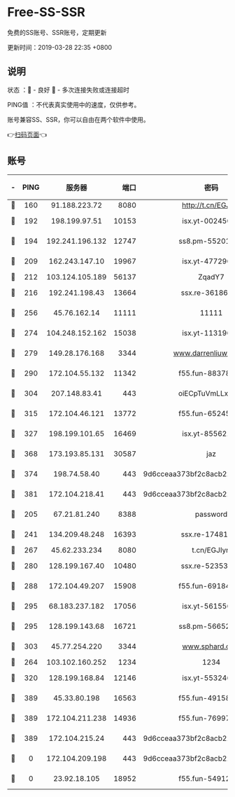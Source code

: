 # Free-SS-SSR

免费的SS账号、SSR账号，定期更新

更新时间：2019-03-28 22:35 +0800

## 说明

状态     ：🙂 - 良好 🙁 - 多次连接失败或连接超时

PING值   ：不代表真实使用中的速度，仅供参考。

账号兼容SS、SSR，你可以自由在两个软件中使用。

👉[扫码页面](https://liesauer.github.io/Free-SS-SSR/)👈

## 账号

|-|PING|服务器|端口|密码|加密方式|区域|
|:----:|:----:|:-----:|-----:|:----:|:----:|:----:|
|🙂|160|91.188.223.72|8080|http://t.cn/EGJIyrl|rc4-md5|RU|
|🙂|192|198.199.97.51|10153|isx.yt-00245029|aes-256-cfb|US|
|🙂|194|192.241.196.132|12747|ss8.pm-55201194|aes-256-cfb|US|
|🙂|209|162.243.147.10|19967|isx.yt-47729696|aes-256-cfb|US|
|🙂|212|103.124.105.189|56137|ZqadY7|chacha20|US|
|🙂|216|192.241.198.43|13664|ssx.re-36186556|aes-256-cfb|US|
|🙂|256|45.76.162.14|11111|11111|aes-256-cfb|SG|
|🙂|274|104.248.152.162|15038|isx.yt-11319657|aes-256-cfb|SG|
|🙂|279|149.28.176.168|3344|www.darrenliuwei.com|aes-256-cfb|AU|
|🙂|290|172.104.55.132|11342|f55.fun-88378676|aes-256-cfb|SG|
|🙂|304|207.148.83.41|443|oiECpTuVmLLxk4Ts|aes-256-cfb|AU|
|🙂|315|172.104.46.121|13772|f55.fun-65245413|aes-256-cfb|SG|
|🙂|327|198.199.101.65|16469|isx.yt-85562191|aes-256-cfb|US|
|🙂|368|173.193.85.131|30587|jaz|aes-256-cfb|US|
|🙂|374|198.74.58.40|443|9d6cceaa373bf2c8acb22e60b6a58be6|aes-256-cfb|US|
|🙂|381|172.104.218.41|443|9d6cceaa373bf2c8acb22e60b6a58be6|aes-256-cfb|US|
|🙂|205|67.21.81.240|8388|password|aes-256-cfb|US|
|🙂|241|134.209.48.248|16393|ssx.re-17481925|aes-256-cfb|US|
|🙂|267|45.62.233.234|8080|t.cn/EGJIyrl|rc4-md5|CA|
|🙂|280|128.199.167.40|10480|ssx.re-52353486|aes-256-cfb|SG|
|🙂|288|172.104.49.207|15908|f55.fun-69184695|aes-256-cfb|SG|
|🙂|295|68.183.237.182|17056|isx.yt-56155627|aes-256-cfb|SG|
|🙂|295|128.199.143.68|16721|ss8.pm-56652632|aes-256-cfb|SG|
|🙂|303|45.77.254.220|3344|www.sphard.com|aes-256-cfb|SG|
|🙁|264|103.102.160.252|1234|1234|rc4-md5|JP|
|🙁|320|128.199.168.84|12146|isx.yt-55324630|aes-256-cfb|SG|
|🙁|389|45.33.80.198|16563|f55.fun-49158417|aes-256-cfb|US|
|🙁|389|172.104.211.238|14936|f55.fun-76997042|aes-256-cfb|US|
|🙁|389|172.104.215.24|443|9d6cceaa373bf2c8acb22e60b6a58be6|aes-256-cfb|US|
|🙁|0|172.104.209.198|443|9d6cceaa373bf2c8acb22e60b6a58be6|aes-256-cfb|US|
|🙁|0|23.92.18.105|18952|f55.fun-54912159|aes-256-cfb|US|
